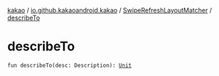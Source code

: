 [kakao](../../index.md) / [io.github.kakaoandroid.kakao](../index.md) / [SwipeRefreshLayoutMatcher](index.md) / [describeTo](./describe-to.md)

# describeTo

`fun describeTo(desc: Description): `[`Unit`](https://kotlinlang.org/api/latest/jvm/stdlib/kotlin/-unit/index.html)